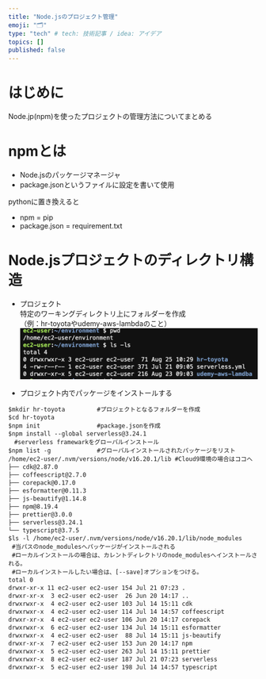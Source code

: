```yaml
---
title: "Node.jsのプロジェクト管理"
emoji: "🗂"
type: "tech" # tech: 技術記事 / idea: アイデア
topics: []
published: false
---
```


# はじめに　
Node.jp(npm)を使ったプロジェクトの管理方法についてまとめる

# npmとは
* Node.jsのパッケージマネージャ
* package.jsonというファイルに設定を書いて使用

pythonに置き換えると  
* npm = pip
* package.json = requirement.txt

# Node.jsプロジェクトのディレクトリ構造
* プロジェクト  
特定のワーキングディレクトリ上にフォルダーを作成  
（例：hr-toyotaやudemy-aws-lambdaのこと）  
![](/images/npm_tree.png)

* プロジェクト内でパッケージをインストールする
```
$mkdir hr-toyota         #プロジェクトとなるフォルダーを作成  
$cd hr-toyota  
$npm init                #package.jsonを作成
$npm install --global serverless@3.24.1  
　#serverless framewarkをグローバルインストール
$npm list -g             #グローバルインストールされたパッケージをリスト
/home/ec2-user/.nvm/versions/node/v16.20.1/lib #Cloud9環境の場合はココへ
├── cdk@2.87.0
├── coffeescript@2.7.0
├── corepack@0.17.0
├── esformatter@0.11.3
├── js-beautify@1.14.8
├── npm@8.19.4
├── prettier@3.0.0
├── serverless@3.24.1
└── typescript@3.7.5
$ls -l /home/ec2-user/.nvm/versions/node/v16.20.1/lib/node_modules
 #当パスのnode_modulesへパッケージがインストールされる
 #ローカルインストールの場合は、カレントディレクトリのnode_modulesへインストールされる。
 #ローカルインストールしたい場合は、[--save]オプションをつける。
total 0
drwxr-xr-x 11 ec2-user ec2-user 154 Jul 21 07:23 .
drwxr-xr-x  3 ec2-user ec2-user  26 Jun 20 14:17 ..
drwxrwxr-x  4 ec2-user ec2-user 103 Jul 14 15:11 cdk
drwxrwxr-x  4 ec2-user ec2-user 114 Jul 14 14:57 coffeescript
drwxr-xr-x  4 ec2-user ec2-user 106 Jun 20 14:17 corepack
drwxrwxr-x  6 ec2-user ec2-user 134 Jul 14 15:11 esformatter
drwxrwxr-x  4 ec2-user ec2-user  88 Jul 14 15:11 js-beautify
drwxr-xr-x  7 ec2-user ec2-user 153 Jun 20 14:17 npm
drwxrwxr-x  5 ec2-user ec2-user 263 Jul 14 15:11 prettier
drwxrwxr-x  8 ec2-user ec2-user 187 Jul 21 07:23 serverless
drwxrwxr-x  5 ec2-user ec2-user 198 Jul 14 14:57 typescript
```

